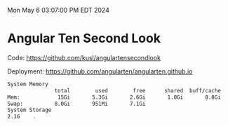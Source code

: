 Mon May  6 03:07:00 PM EDT 2024

# Angular Ten Second Look

Code: https://github.com/kusl/angulartensecondlook

Deployment: https://github.com/angularten/angularten.github.io

```bash
System Memory
               total        used        free      shared  buff/cache   available
Mem:            15Gi       5.3Gi       2.6Gi       1.0Gi       8.8Gi        10Gi
Swap:          8.0Gi       951Mi       7.1Gi
System Storage
2.1G	.
```
```bash
